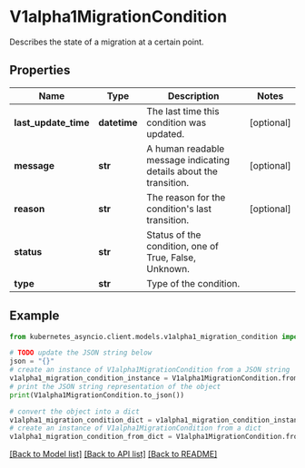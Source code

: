 # V1alpha1MigrationCondition

Describes the state of a migration at a certain point.

## Properties

Name | Type | Description | Notes
------------ | ------------- | ------------- | -------------
**last_update_time** | **datetime** | The last time this condition was updated. | [optional] 
**message** | **str** | A human readable message indicating details about the transition. | [optional] 
**reason** | **str** | The reason for the condition&#39;s last transition. | [optional] 
**status** | **str** | Status of the condition, one of True, False, Unknown. | 
**type** | **str** | Type of the condition. | 

## Example

```python
from kubernetes_asyncio.client.models.v1alpha1_migration_condition import V1alpha1MigrationCondition

# TODO update the JSON string below
json = "{}"
# create an instance of V1alpha1MigrationCondition from a JSON string
v1alpha1_migration_condition_instance = V1alpha1MigrationCondition.from_json(json)
# print the JSON string representation of the object
print(V1alpha1MigrationCondition.to_json())

# convert the object into a dict
v1alpha1_migration_condition_dict = v1alpha1_migration_condition_instance.to_dict()
# create an instance of V1alpha1MigrationCondition from a dict
v1alpha1_migration_condition_from_dict = V1alpha1MigrationCondition.from_dict(v1alpha1_migration_condition_dict)
```
[[Back to Model list]](../README.md#documentation-for-models) [[Back to API list]](../README.md#documentation-for-api-endpoints) [[Back to README]](../README.md)


